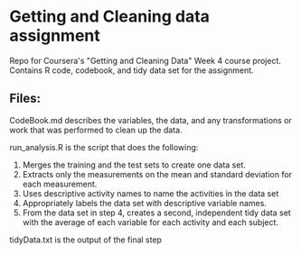 # Getting and Cleaning data assignment
Repo for Coursera's "Getting and Cleaning Data" Week 4 course project.
Contains R code, codebook, and tidy data set for the assignment.

## Files:
CodeBook.md describes the variables, the data, and any transformations or work that was performed to clean up the data.

run_analysis.R is the script that does the following:

1. Merges the training and the test sets to create one data set.
2. Extracts only the measurements on the mean and standard deviation for each measurement.
3. Uses descriptive activity names to name the activities in the data set
4. Appropriately labels the data set with descriptive variable names.
5. From the data set in step 4, creates a second, independent tidy data set with the average of each variable for each activity and each subject.

tidyData.txt is the output of the final step


